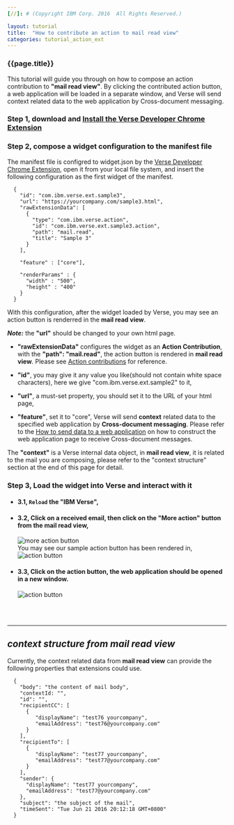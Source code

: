 ```yaml
---
[//]: # (Copyright IBM Corp. 2016  All Rights Reserved.)

layout: tutorial
title:  "How to contribute an action to mail read view"
categories: tutorial_action_ext
---
```


### {{page.title}}  


This tutorial will guide you through on how to compose an action contribution to __"mail read view"__. By clicking the contributed action button, a web application will be loaded in a separate window, and Verse will send context related data to the web application by Cross-document messaging.

### Step 1, download and [Install the Verse Developer Chrome Extension][1]  

### Step 2, compose a widget configuration to the manifest file

The manifest file is configred to widget.json by the [Verse Developer Chrome Extension][2],  open it from your local file system, and insert the following configuration as the first widget of the manifest.  

```
  {
    "id": "com.ibm.verse.ext.sample3",
    "url": "https://yourcompany.com/sample3.html",
    "rawExtensionData": [
      {
        "type": "com.ibm.verse.action", 
        "id": "com.ibm.verse.ext.sample3.action", 
        "path": "mail.read", 
        "title": "Sample 3"
      }
    ],
    
    "feature" : ["core"],
    
    "renderParams" : {
      "width" : "500",
      "height" : "400"
    }
  }
```

With this configuration, after the widget loaded by Verse, you may see an action button is renderred in the __mail read view__.

___Note:___ the __"url"__ should be changed to your own html page.


* __"rawExtensionData"__ configures the widget as an __Action Contribution__, with the __"path": "mail.read"__, the action button is rendered in __mail read view__. Please see [Action contributions][3] for reference.

* __"id"__,  you may give it any value you like(should not contain white space characters), here we give "com.ibm.verse.ext.sample2" to it,

* __"url"__, a must-set property, you should set it to the URL of your html page,  

* __"feature"__, set it to "core", Verse will send __context__ related data to the specified web application by __Cross-document messaging__.  Please refer to the [How to send data to a web application][4] on how to construct the web application page to receive Cross-document messages.

The __"context"__ is a Verse internal data object, in __mail read view__, it is related to the mail you are composing, please refer to the "context structure" section at the end of this page for detail.  





### Step 3, Load the widget into Verse and interact with it

* ####  3.1, `Reload` the "IBM Verse", 

* ####  3.2, Click on a received email, then click on the "More action" button from the mail read view,  
    ![more action button]({{site.baseurl}}/tutorials/img/mailread_more.png)   
    You may see our sample action button has been rendered in,  
    ![action button]({{site.baseurl}}/tutorials/img/mailread_action.png)  
  

* ####  3.3, Click on the action button, the web application should be opened in a new window.  
    ![action button]({{site.baseurl}}/tutorials/img/mailread_web_app.png)  



<br><br>
<hr>

## _context structure from mail read view_ 


Currently, the context related data from __mail read view__ can provide the following properties that extensions could use.

```
  {
    "body": "the content of mail body",
    "contextId: "",
    "id": "",
    "recipientCC": [
      {
         "displayName": "test76 yourcompany",
         "emailAddress": "test76@yourcompany.com"
      }
    ],
    "recipientTo": [
      {
         "displayName": "test77 yourcompany",
         "emailAddress": "test77@yourcompany.com"
      }
    ],
    "sender": {
      "displayName": "test77 yourcompany",
      "emailAddress": "test77@yourcompany.com"
    },
    "subject": "the subject of the mail",
    "timeSent": "Tue Jun 21 2016 20:12:18 GMT+0800"
  }

```



[1]: {{site.baseurl}}/tutorials/tutorial-ext-install-toolkit.html
[2]: {{site.verse-developer-chrome-ext}}
[3]: {{site.baseurl}}/tutorials/tutorial-ext-action-contribution.html
[4]: {{site.baseurl}}/tutorials/tutorial-ext-send-data-to-app.html
